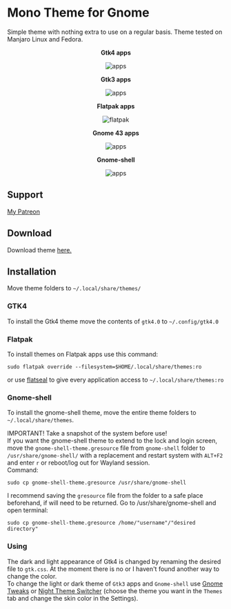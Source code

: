 # Mono Theme for Gnome
Simple theme with nothing extra to use on a regular basis. Theme tested on Manjaro Linux and Fedora.

<p align="center"><b>Gtk4 apps</b></p>
<p align="center">
  <img alt="apps" src="images/gtk4.png">
</p>

<p align="center"><b>Gtk3 apps</b></p>
<p align="center">
  <img alt="apps" src="images/gtk3.png">
</p>

<p align="center"><b>Flatpak apps</b></p>
<p align="center">
  <img alt="flatpak" src="images/flatpak.png">
</p>

<p align="center"><b>Gnome 43 apps</b></p>
<p align="center">
  <img alt="apps" src="images/gnome43.png">
</p>

<p align="center"><b>Gnome-shell</b></p>
<p align="center">
  <img alt="apps" src="images/gnome-shell.png">
</p>

## Support
[My Patreon](https://www.patreon.com/witalihirsch)

## Download
Download theme [here.](https://github.com/witalihirsch/Mono-gtk-theme/releases)

## Installation 
Move theme folders to `~/.local/share/themes/`

### GTK4
To install the Gtk4 theme move the contents of `gtk4.0` to `~/.config/gtk4.0`

### Flatpak
To install themes on Flatpak apps use this command:  
```pwsh
sudo flatpak override --filesystem=$HOME/.local/share/themes:ro
```
or use [flatseal](https://flathub.org/apps/details/com.github.tchx84.Flatseal) to give every application access to `~/.local/share/themes:ro`

### Gnome-shell
To install the gnome-shell theme, move the entire theme folders to `~/.local/share/themes`.

IMPORTANT! Take a snapshot of the system before use!  
If you want the gnome-shell theme to extend to the lock and login screen, move the `gnome-shell-theme.gresource` file from `gnome-shell` folder to `/usr/share/gnome-shell/` with a replacement and restart system with `ALT+F2` and enter `r` or reboot/log out for Wayland session.  
Command:
```pwsh
sudo cp gnome-shell-theme.gresource /usr/share/gnome-shell
```  
I recommend saving the `gresource` file from the folder to a safe place beforehand, if will need to be returned. Go to /usr/share/gnome-shell and open terminal:
```pwsh
sudo cp gnome-shell-theme.gresource /home/"username"/"desired directory"
``` 

### Using
The dark and light appearance of Gtk4 is changed by renaming the desired file to `gtk.css`. At the moment there is no or I haven't found another way to change the color.  
To change the light or dark theme of `Gtk3` apps and `Gnome-shell` use [Gnome Tweaks](https://gitlab.gnome.org/GNOME/gnome-tweaks) or [Night Theme Switcher](https://extensions.gnome.org/extension/2236/night-theme-switcher/) (choose the theme you want in the `Themes` tab and change the skin color in the Settings).
